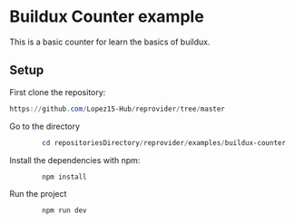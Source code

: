 # Buildux Counter example

This is a basic counter for learn the basics of buildux.

## Setup

First clone the repository:

```powershell
https://github.com/Lopez15-Hub/reprovider/tree/master
```

Go to the directory

```powershell
        cd repositoriesDirectory/reprovider/examples/buildux-counter
```

Install the dependencies with npm:

```powershell
        npm install
```

Run the project

```powershell
        npm run dev
```
